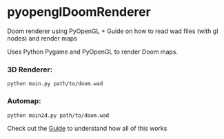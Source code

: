 # pyopenglDoomRenderer
Doom renderer using PyOpenGL + Guide on how to read wad files (with gl nodes) and render maps

Uses Python Pygame and PyOpenGL to render Doom maps.

### 3D Renderer:
```
python main.py path/to/doom.wad
```

### Automap: 
```
python main2d.py path/to/doom.wad
```

Check out the [Guide](guide) to understand how all of this works